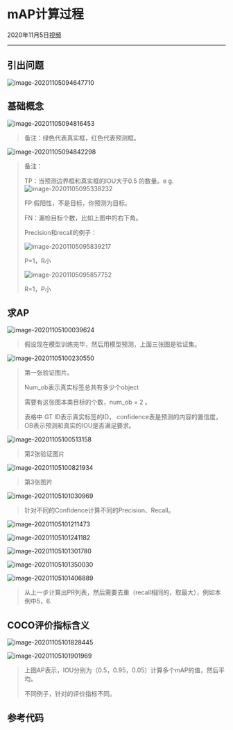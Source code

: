 # mAP计算过程

2020年11月5日[视频](https://www.bilibili.com/video/av583749910/)

----

## 引出问题

![image-20201105094647710](imgs/image-20201105094647710.png)

## 基础概念

![image-20201105094816453](imgs/image-20201105094816453.png)

> 备注：绿色代表真实框，红色代表预测框。



![image-20201105094842298](imgs/image-20201105094842298.png)

> 备注：
>
> TP：当预测边界框和真实框的IOU大于0.5  的数量。e g.![image-20201105095338232](imgs/image-20201105095338232.png)
>
> FP:假阳性，不是目标，你预测为目标。
>
> FN：漏检目标个数，比如上图中的右下角。
>
> Precision和recall的例子：
>
> ![image-20201105095839217](imgs/image-20201105095839217.png)
>
> P=1，R小
>
> ![image-20201105095857752](imgs/image-20201105095857752.png)
>
> R=1，P小

## 求AP

![image-20201105100039624](imgs/image-20201105100039624.png)

> 假设现在模型训练完毕，然后用模型预测，上面三张图是验证集。

![image-20201105100230550](imgs/image-20201105100230550.png)

> 第一张验证图片。
>
> Num_ob表示真实标签总共有多少个object
>
> 需要有这张图本类目标的个数，num_ob = 2 。
>
> 表格中 GT ID表示真实标签的ID， confidence表是预测的内容的置信度，OB表示预测和真实的IOU是否满足要求。

![image-20201105100513158](imgs/image-20201105100513158.png)

> 第2张验证图片

![image-20201105100821934](imgs/image-20201105100821934.png)

> 第3张图片

![image-20201105101030969](imgs/image-20201105101030969.png)

> 针对不同的Confidence计算不同的Precision、Recall。

![image-20201105101211473](imgs/image-20201105101211473.png)

![image-20201105101241182](imgs/image-20201105101241182.png)

![image-20201105101301780](imgs/image-20201105101301780.png)

![image-20201105101350030](imgs/image-20201105101350030.png)

![image-20201105101406889](imgs/image-20201105101406889.png)

> 从上一步计算出PR列表，然后需要去重（recall相同的，取最大），例如本例中5，6.

## COCO评价指标含义

![image-20201105101828445](imgs/image-20201105101828445.png)

![image-20201105101901969](imgs/image-20201105101901969.png)

> 上图AP表示，IOU分别为（0.5，0.95，0.05）计算多个mAP的值，然后平均。
>
> 不同例子，针对的评价指标不同。

## 参考代码

